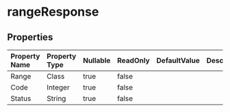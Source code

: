 # **rangeResponse**

 

## **Properties**

| Property Name | Property Type | Nullable |  ReadOnly | DefaultValue | Description | 
| :- | :- | :- |:- |  :- | :- |
|Range|Class|true|false |  ||
|Code|Integer|true|false |  ||
|Status|String|true|false |  ||

